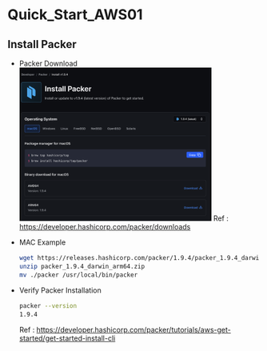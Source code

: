 # Quick_Start_AWS01


## Install Packer
- Packer Download  
    <img src="./Image/InstallPacker.png"  width="80%" height="80%">
    Ref : https://developer.hashicorp.com/packer/downloads

- MAC Example
    ```bash
    wget https://releases.hashicorp.com/packer/1.9.4/packer_1.9.4_darwin_arm64.zip
    unzip packer_1.9.4_darwin_arm64.zip 
    mv ./packer /usr/local/bin/packer 
    ```

- Verify Packer Installation
    ```bash
    packer --version
    1.9.4
    ```
    Ref : https://developer.hashicorp.com/packer/tutorials/aws-get-started/get-started-install-cli